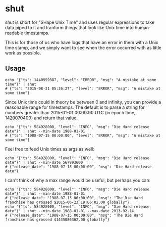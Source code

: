 shut
=========
shut is short for "SHape Unix Time" and uses regular expressions to take data piped to it
and tranform things that look like Unix time into human-readable timestamps.

This is for those of us who have logs that have an error in them with a Unix time stamp, and we simply want to see when the error occurred with as little work as possible.

## Usage

```
echo '{"ts": 1440999387, "level": "ERROR", "msg": "A mistake at some time"}' | shut
# {"ts": "2015-08-31 05:36:27", "level": "ERROR", "msg": "A mistake at some time"}
```

Since Unix time could in theory be between 0 and infinity, you can provide a reasonable range
for timestamps. The default is to parse a string for numbers greater than 2015-01-01 00:00:00 UTC
(in epoch time, 1420070400) and return that value.

```
echo '{"ts": 584928000, "level": "INFO", "msg": "Die Hard release date"}' | shut --min-date 1988-01-01
# {"ts": "1988-07-15 00:00:00", "level": "ERROR", "msg": "A mistake at some time"}
```

Feel free to feed Unix times as args as well:

```
echo '{"ts": 584928000, "level": "INFO", "msg": "Die Hard release date"}' | shut --min-date 567993600
# {"release_date": "1988-07-15 00:00:00", "msg": "Die Hard release date"}
```

I can't think of why a max range would be useful, but perhaps you can:

```
echo '{"ts": 584928000, "level": "INFO", "msg": "Die Hard release date"}' | shut --min-date 1988-01-01
# {"release_date": "1988-07-15 00:00:00", "msg": "The Die Hard franchise has grossed $2015-06-23 19:06:02.00 globally"}
echo '{"ts": 584928000, "level": "INFO", "msg": "Die Hard release date"}' | shut --min-date 1988-01-01 --max-date 2013-02-14
# {"release_date": "1988-07-15 00:00:00", "msg": "The Die Hard franchise has grossed $1435086362.00 globally"}
```
